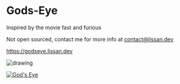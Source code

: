 # Gods-Eye
Inspired by the movie fast and furious

Not open sourced, contact me for more info at contact@lissan.dev

https://godseye.lissan.dev

<img src="https://github.com/LissanKoirala/Gods-Eye/blob/main/godseye-demo.gif?raw=true" alt="drawing"/>

[![God's Eye](https://yt-embed.herokuapp.com/embed?v=VI_mhZTYGf8)](https://www.youtube.com/clip/UgkxDXAgyuj9QVpejZEVYKLmOlccTXxvrm5Y "God's Eye")
